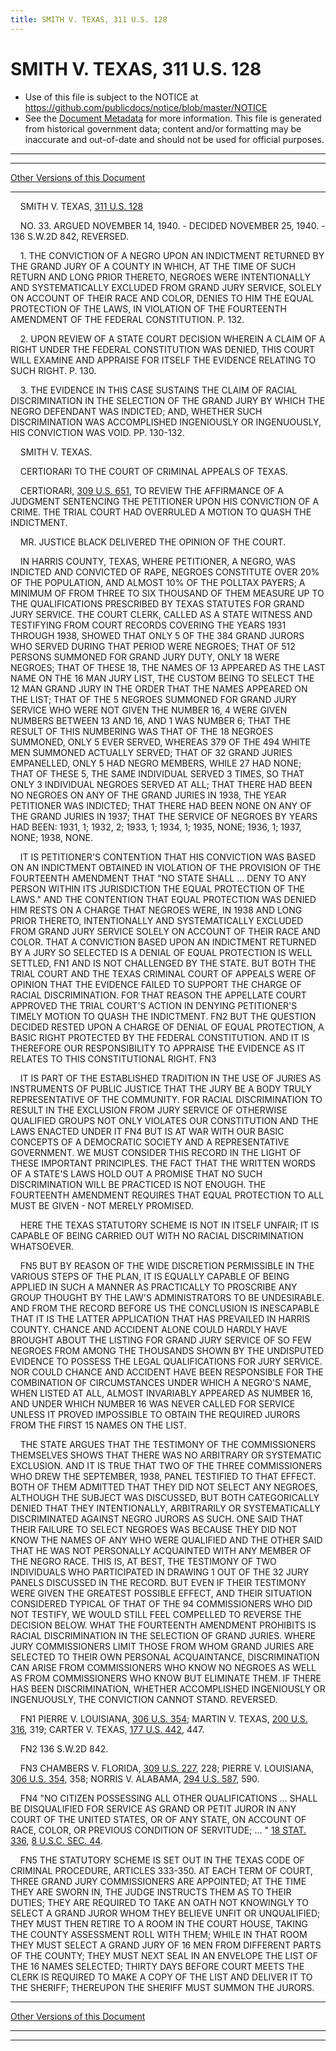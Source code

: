 ```yaml
---
title: SMITH V. TEXAS, 311 U.S. 128
---
```


# SMITH V. TEXAS, 311 U.S. 128

* Use of this file is subject to the NOTICE at https://github.com/publicdocs/notice/blob/master/NOTICE
* See the [Document Metadata](../../../index.md) for more information.
  This file is generated from historical government data; content and/or formatting may be inaccurate and out-of-date and should not be used for official purposes.

----------
----------

[Other Versions of this Document](https://publicdocs.github.io/go/links?ns=uslm-x&ref=%2Fus%2Fcourts%2Fscotus%2FusReporter%2F311%2F128)

----------

    SMITH V. TEXAS, [311 U.S. 128][/us/courts/scotus/usReporter/311/128]

    NO. 33.  ARGUED NOVEMBER 14, 1940.  - DECIDED NOVEMBER 25, 1940.  - 136 S.W.2D 842, REVERSED.

    1.  THE CONVICTION OF A NEGRO UPON AN INDICTMENT RETURNED BY THE GRAND JURY OF A COUNTY IN WHICH, AT THE TIME OF SUCH RETURN AND LONG PRIOR THERETO, NEGROES WERE INTENTIONALLY AND SYSTEMATICALLY EXCLUDED FROM GRAND JURY SERVICE, SOLELY ON ACCOUNT OF THEIR RACE AND COLOR, DENIES TO HIM THE EQUAL PROTECTION OF THE LAWS, IN VIOLATION OF THE FOURTEENTH AMENDMENT OF THE FEDERAL CONSTITUTION.  P. 132.

    2.  UPON REVIEW OF A STATE COURT DECISION WHEREIN A CLAIM OF A RIGHT UNDER THE FEDERAL CONSTITUTION WAS DENIED, THIS COURT WILL EXAMINE AND APPRAISE FOR ITSELF THE EVIDENCE RELATING TO SUCH RIGHT.  P. 130.

    3.  THE EVIDENCE IN THIS CASE SUSTAINS THE CLAIM OF RACIAL DISCRIMINATION IN THE SELECTION OF THE GRAND JURY BY WHICH THE NEGRO DEFENDANT WAS INDICTED; AND, WHETHER SUCH DISCRIMINATION WAS ACCOMPLISHED INGENIOUSLY OR INGENUOUSLY, HIS CONVICTION WAS VOID.  PP. 130-132.

    SMITH V. TEXAS.

    CERTIORARI TO THE COURT OF CRIMINAL APPEALS OF TEXAS.

    CERTIORARI, [309 U.S. 651][/us/courts/scotus/usReporter/309/651], TO REVIEW THE AFFIRMANCE OF A JUDGMENT SENTENCING THE PETITIONER UPON HIS CONVICTION OF A CRIME.  THE TRIAL COURT HAD OVERRULED A MOTION TO QUASH THE INDICTMENT.

    MR. JUSTICE BLACK DELIVERED THE OPINION OF THE COURT.

    IN HARRIS COUNTY, TEXAS, WHERE PETITIONER, A NEGRO, WAS INDICTED AND CONVICTED OF RAPE, NEGROES CONSTITUTE OVER 20% OF THE POPULATION, AND ALMOST 10% OF THE POLLTAX PAYERS; A MINIMUM OF FROM THREE TO SIX THOUSAND OF THEM MEASURE UP TO THE QUALIFICATIONS PRESCRIBED BY TEXAS STATUTES FOR GRAND JURY SERVICE.  THE COURT CLERK, CALLED AS A STATE WITNESS AND TESTIFYING FROM COURT RECORDS COVERING THE YEARS 1931 THROUGH 1938, SHOWED THAT ONLY 5 OF THE 384 GRAND JURORS WHO SERVED DURING THAT PERIOD WERE NEGROES; THAT OF 512 PERSONS SUMMONED FOR GRAND JURY DUTY, ONLY 18 WERE NEGROES; THAT OF THESE 18, THE NAMES OF 13 APPEARED AS THE LAST NAME ON THE 16 MAN JURY LIST, THE CUSTOM BEING TO SELECT THE 12 MAN GRAND JURY IN THE ORDER THAT THE NAMES APPEARED ON THE LIST; THAT OF THE 5 NEGROES SUMMONED FOR GRAND JURY SERVICE WHO WERE NOT GIVEN THE NUMBER 16, 4 WERE GIVEN NUMBERS BETWEEN 13 AND 16, AND 1 WAS NUMBER 6; THAT THE RESULT OF THIS NUMBERING WAS THAT OF THE 18 NEGROES SUMMONED, ONLY 5 EVER SERVED, WHEREAS 379 OF THE 494 WHITE MEN SUMMONED ACTUALLY SERVED; THAT OF 32 GRAND JURIES EMPANELLED, ONLY 5 HAD NEGRO MEMBERS, WHILE 27 HAD NONE; THAT OF THESE 5, THE SAME INDIVIDUAL SERVED 3 TIMES, SO THAT ONLY 3 INDIVIDUAL NEGROES SERVED AT ALL; THAT THERE HAD BEEN NO NEGROES ON ANY OF THE GRAND JURIES IN 1938, THE YEAR PETITIONER WAS INDICTED; THAT THERE HAD BEEN NONE ON ANY OF THE GRAND JURIES IN 1937; THAT THE SERVICE OF NEGROES BY YEARS HAD BEEN:  1931, 1; 1932, 2; 1933, 1; 1934, 1; 1935, NONE; 1936, 1; 1937, NONE; 1938, NONE.

    IT IS PETITIONER'S CONTENTION THAT HIS CONVICTION WAS BASED ON AN INDICTMENT OBTAINED IN VIOLATION OF THE PROVISION OF THE FOURTEENTH AMENDMENT THAT "NO STATE SHALL  ...  DENY TO ANY PERSON WITHIN ITS JURISDICTION THE EQUAL PROTECTION OF THE LAWS."  AND THE CONTENTION THAT EQUAL PROTECTION WAS DENIED HIM RESTS ON A CHARGE THAT NEGROES WERE, IN 1938 AND LONG PRIOR THERETO, INTENTIONALLY AND SYSTEMATICALLY EXCLUDED FROM GRAND JURY SERVICE SOLELY ON ACCOUNT OF THEIR RACE AND COLOR.  THAT A CONVICTION BASED UPON AN INDICTMENT RETURNED BY A JURY SO SELECTED IS A DENIAL OF EQUAL PROTECTION IS WELL SETTLED,  FN1  AND IS NOT CHALLENGED BY THE STATE.  BUT BOTH THE TRIAL COURT AND THE TEXAS CRIMINAL COURT OF APPEALS WERE OF OPINION THAT THE EVIDENCE FAILED TO SUPPORT THE CHARGE OF RACIAL DISCRIMINATION.  FOR THAT REASON THE APPELLATE COURT APPROVED THE TRIAL COURT'S ACTION IN DENYING PETITIONER'S TIMELY MOTION TO QUASH THE INDICTMENT.  FN2  BUT THE QUESTION DECIDED RESTED UPON A CHARGE OF DENIAL OF EQUAL PROTECTION, A BASIC RIGHT PROTECTED BY THE FEDERAL CONSTITUTION.  AND IT IS THEREFORE OUR RESPONSIBILITY TO APPRAISE THE EVIDENCE AS IT RELATES TO THIS CONSTITUTIONAL RIGHT.  FN3

    IT IS PART OF THE ESTABLISHED TRADITION IN THE USE OF JURIES AS INSTRUMENTS OF PUBLIC JUSTICE THAT THE JURY BE A BODY TRULY REPRESENTATIVE OF THE COMMUNITY.  FOR RACIAL DISCRIMINATION TO RESULT IN THE EXCLUSION FROM JURY SERVICE OF OTHERWISE QUALIFIED GROUPS NOT ONLY VIOLATES OUR CONSTITUTION AND THE LAWS ENACTED UNDER IT  FN4  BUT IS AT WAR WITH OUR BASIC CONCEPTS OF A DEMOCRATIC SOCIETY AND A REPRESENTATIVE GOVERNMENT.  WE MUST CONSIDER THIS RECORD IN THE LIGHT OF THESE IMPORTANT PRINCIPLES.  THE FACT THAT THE WRITTEN WORDS OF A STATE'S LAWS HOLD OUT A PROMISE THAT NO SUCH DISCRIMINATION WILL BE PRACTICED IS NOT ENOUGH.  THE FOURTEENTH AMENDMENT REQUIRES THAT EQUAL PROTECTION TO ALL MUST BE GIVEN - NOT MERELY PROMISED.

    HERE THE TEXAS STATUTORY SCHEME IS NOT IN ITSELF UNFAIR; IT IS CAPABLE OF BEING CARRIED OUT WITH NO RACIAL DISCRIMINATION WHATSOEVER.

    FN5  BUT BY REASON OF THE WIDE DISCRETION PERMISSIBLE IN THE VARIOUS STEPS OF THE PLAN, IT IS EQUALLY CAPABLE OF BEING APPLIED IN SUCH A MANNER AS PRACTICALLY TO PROSCRIBE ANY GROUP THOUGHT BY THE LAW'S ADMINISTRATORS TO BE UNDESIRABLE.  AND FROM THE RECORD BEFORE US THE CONCLUSION IS INESCAPABLE THAT IT IS THE LATTER APPLICATION THAT HAS PREVAILED IN HARRIS COUNTY.  CHANCE AND ACCIDENT ALONE COULD HARDLY HAVE BROUGHT ABOUT THE LISTING FOR GRAND JURY SERVICE OF SO FEW NEGROES FROM AMONG THE THOUSANDS SHOWN BY THE UNDISPUTED EVIDENCE TO POSSESS THE LEGAL QUALIFICATIONS FOR JURY SERVICE.  NOR COULD CHANCE AND ACCIDENT HAVE BEEN RESPONSIBLE FOR THE COMBINATION OF CIRCUMSTANCES UNDER WHICH A NEGRO'S NAME, WHEN LISTED AT ALL, ALMOST INVARIABLY APPEARED AS NUMBER 16, AND UNDER WHICH NUMBER 16 WAS NEVER CALLED FOR SERVICE UNLESS IT PROVED IMPOSSIBLE TO OBTAIN THE REQUIRED JURORS FROM THE FIRST 15 NAMES ON THE LIST.

    THE STATE ARGUES THAT THE TESTIMONY OF THE COMMISSIONERS THEMSELVES SHOWS THAT THERE WAS NO ARBITRARY OR SYSTEMATIC EXCLUSION.  AND IT IS TRUE THAT TWO OF THE THREE COMMISSIONERS WHO DREW THE SEPTEMBER, 1938, PANEL TESTIFIED TO THAT EFFECT.  BOTH OF THEM ADMITTED THAT THEY DID NOT SELECT ANY NEGROES, ALTHOUGH THE SUBJECT WAS DISCUSSED, BUT BOTH CATEGORICALLY DENIED THAT THEY INTENTIONALLY, ARBITRARILY OR SYSTEMATICALLY DISCRIMINATED AGAINST NEGRO JURORS AS SUCH.  ONE SAID THAT THEIR FAILURE TO SELECT NEGROES WAS BECAUSE THEY DID NOT KNOW THE NAMES OF ANY WHO WERE QUALIFIED AND THE OTHER SAID THAT HE WAS NOT PERSONALLY ACQUAINTED WITH ANY MEMBER OF THE NEGRO RACE.  THIS IS, AT BEST, THE TESTIMONY OF TWO INDIVIDUALS WHO PARTICIPATED IN DRAWING 1 OUT OF THE 32 JURY PANELS DISCUSSED IN THE RECORD.  BUT EVEN IF THEIR TESTIMONY WERE GIVEN THE GREATEST POSSIBLE EFFECT, AND THEIR SITUATION CONSIDERED TYPICAL OF THAT OF THE 94 COMMISSIONERS WHO DID NOT TESTIFY, WE WOULD STILL FEEL COMPELLED TO REVERSE THE DECISION BELOW.  WHAT THE FOURTEENTH AMENDMENT PROHIBITS IS RACIAL DISCRIMINATION IN THE SELECTION OF GRAND JURIES.  WHERE JURY COMMISSIONERS LIMIT THOSE FROM WHOM GRAND JURIES ARE SELECTED TO THEIR OWN PERSONAL ACQUAINTANCE, DISCRIMINATION CAN ARISE FROM COMMISSIONERS WHO KNOW NO NEGROES AS WELL AS FROM COMMISSIONERS WHO KNOW BUT ELIMINATE THEM.  IF THERE HAS BEEN DISCRIMINATION, WHETHER ACCOMPLISHED INGENIOUSLY OR INGENUOUSLY, THE CONVICTION CANNOT STAND.  REVERSED.

    FN1  PIERRE V. LOUISIANA, [306 U.S. 354][/us/courts/scotus/usReporter/306/354]; MARTIN V. TEXAS, [200 U.S. 316][/us/courts/scotus/usReporter/200/316], 319; CARTER V. TEXAS, [177 U.S. 442][/us/courts/scotus/usReporter/177/442], 447.

    FN2  136 S.W.2D 842.

    FN3  CHAMBERS V. FLORIDA, [309 U.S. 227][/us/courts/scotus/usReporter/309/227], 228; PIERRE V. LOUISIANA, [306 U.S. 354][/us/courts/scotus/usReporter/306/354], 358; NORRIS V. ALABAMA, [294 U.S. 587][/us/courts/scotus/usReporter/294/587], 590.

    FN4  "NO CITIZEN POSSESSING ALL OTHER QUALIFICATIONS  ...  SHALL BE DISQUALIFIED FOR SERVICE AS GRAND OR PETIT JUROR IN ANY COURT OF THE UNITED STATES, OR OF ANY STATE, ON ACCOUNT OF RACE, COLOR, OR PREVIOUS CONDITION OF SERVITUDE; ...  " [18 STAT. 336][/us/stat/18/336], [8 U.S.C. SEC. 44][/us/usc/t8/s44].

    FN5  THE STATUTORY SCHEME IS SET OUT IN THE TEXAS CODE OF CRIMINAL PROCEDURE, ARTICLES 333-350.  AT EACH TERM OF COURT, THREE GRAND JURY COMMISSIONERS ARE APPOINTED; AT THE TIME THEY ARE SWORN IN, THE JUDGE INSTRUCTS THEM AS TO THEIR DUTIES; THEY ARE REQUIRED TO TAKE AN OATH NOT KNOWINGLY TO SELECT A GRAND JUROR WHOM THEY BELIEVE UNFIT OR UNQUALIFIED; THEY MUST THEN RETIRE TO A ROOM IN THE COURT HOUSE, TAKING THE COUNTY ASSESSMENT ROLL WITH THEM; WHILE IN THAT ROOM THEY MUST SELECT A GRAND JURY OF 16 MEN FROM DIFFERENT PARTS OF THE COUNTY; THEY MUST NEXT SEAL IN AN ENVELOPE THE LIST OF THE 16 NAMES SELECTED; THIRTY DAYS BEFORE COURT MEETS THE CLERK IS REQUIRED TO MAKE A COPY OF THE LIST AND DELIVER IT TO THE SHERIFF; THEREUPON THE SHERIFF MUST SUMMON THE JURORS.

----------

[Other Versions of this Document](https://publicdocs.github.io/go/links?ns=uslm-x&ref=%2Fus%2Fcourts%2Fscotus%2FusReporter%2F311%2F128)

----------
----------

[/us/courts/scotus/usReporter/311/128]: https://publicdocs.github.io/go/links?ns=uslm-x&ref=%2Fus%2Fcourts%2Fscotus%2FusReporter%2F311%2F128
[/us/courts/scotus/usReporter/309/651]: https://publicdocs.github.io/go/links?ns=uslm-x&ref=%2Fus%2Fcourts%2Fscotus%2FusReporter%2F309%2F651
[/us/courts/scotus/usReporter/306/354]: https://publicdocs.github.io/go/links?ns=uslm-x&ref=%2Fus%2Fcourts%2Fscotus%2FusReporter%2F306%2F354
[/us/courts/scotus/usReporter/200/316]: https://publicdocs.github.io/go/links?ns=uslm-x&ref=%2Fus%2Fcourts%2Fscotus%2FusReporter%2F200%2F316
[/us/courts/scotus/usReporter/177/442]: https://publicdocs.github.io/go/links?ns=uslm-x&ref=%2Fus%2Fcourts%2Fscotus%2FusReporter%2F177%2F442
[/us/courts/scotus/usReporter/309/227]: https://publicdocs.github.io/go/links?ns=uslm-x&ref=%2Fus%2Fcourts%2Fscotus%2FusReporter%2F309%2F227
[/us/courts/scotus/usReporter/306/354]: https://publicdocs.github.io/go/links?ns=uslm-x&ref=%2Fus%2Fcourts%2Fscotus%2FusReporter%2F306%2F354
[/us/courts/scotus/usReporter/294/587]: https://publicdocs.github.io/go/links?ns=uslm-x&ref=%2Fus%2Fcourts%2Fscotus%2FusReporter%2F294%2F587
[/us/stat/18/336]: https://publicdocs.github.io/go/links?ns=uslm&ref=%2Fus%2Fstat%2F18%2F336
[/us/usc/t8/s44]: https://publicdocs.github.io/go/links?ns=uslm&ref=%2Fus%2Fusc%2Ft8%2Fs44


